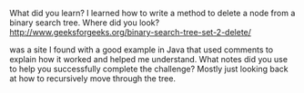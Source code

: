 ﻿What did you learn?
I learned how to write a method to delete a node from a binary search tree.
Where did you look?
http://www.geeksforgeeks.org/binary-search-tree-set-2-delete/

was a site I found with a good example in Java that used comments to explain how it worked 
and helped me understand.
What notes did you use to help you successfully complete the challenge?
Mostly just looking back at how to recursively move through the tree. 